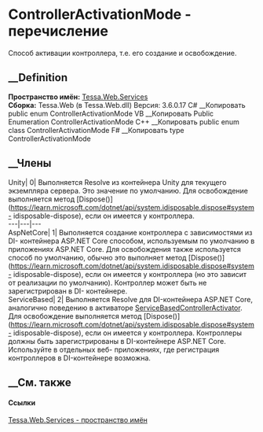 # ControllerActivationMode - перечисление
Способ активации контроллера, т.е. его создание и освобождение.
## __Definition
 **Пространство имён:** [Tessa.Web.Services](N_Tessa_Web_Services.htm)  
 **Сборка:** Tessa.Web (в Tessa.Web.dll) Версия: 3.6.0.17
C# __Копировать
     public enum ControllerActivationMode
VB __Копировать
     Public Enumeration ControllerActivationMode
C++ __Копировать
     public enum class ControllerActivationMode
F# __Копировать
     type ControllerActivationMode
##  __Члены
Unity| 0|  Выполняется Resolve из контейнера Unity для текущего экземпляра
сервера. Это значение по умолчанию. Для освобождение выполняется метод
[Dispose()](https://learn.microsoft.com/dotnet/api/system.idisposable.dispose#system-
idisposable-dispose), если он имеется у контроллера.  
---|---|---  
AspNetCore| 1|  Выполняется создание контроллера с зависимостями из DI-
контейнера ASP.NET Core способом, используемым по умолчанию в приложениях
ASP.NET Core. Для освобождения также используется способ по умолчанию, обычно
это выполняет метод
[Dispose()](https://learn.microsoft.com/dotnet/api/system.idisposable.dispose#system-
idisposable-dispose), если он имеется у контроллера (но это зависит от
реализации по умолчанию). Контроллер может быть не зарегистрирован в DI-
контейнере.  
ServiceBased| 2|  Выполняется Resolve для DI-контейнера ASP.NET Core,
аналогично поведению в активаторе
[ServiceBasedControllerActivator](https://learn.microsoft.com/dotnet/api/microsoft.aspnetcore.mvc.controllers.servicebasedcontrolleractivator).
Для освобождение выполняется метод
[Dispose()](https://learn.microsoft.com/dotnet/api/system.idisposable.dispose#system-
idisposable-dispose), если он имеется у контроллера. Контроллеры должны быть
зарегистрированы в DI-контейнере ASP.NET Core. Используйте в отдельных веб-
приложениях, где регистрация контроллеров в DI-контейнере возможна.  
## __См. также
#### Ссылки
[Tessa.Web.Services - пространство имён](N_Tessa_Web_Services.htm)
